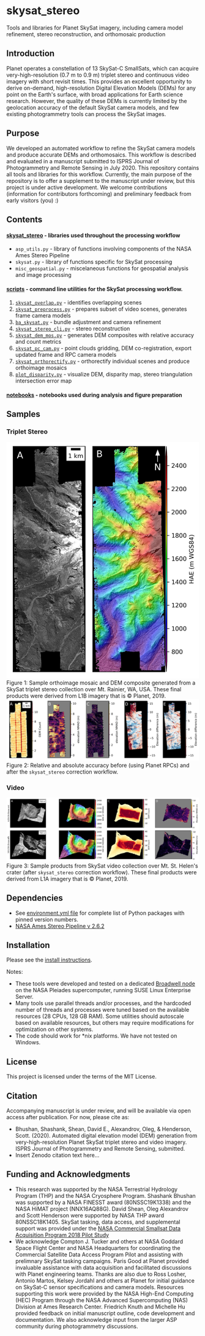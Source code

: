 # skysat_stereo
Tools and libraries for Planet SkySat imagery, including camera model refinement, stereo reconstruction, and orthomosaic production

## Introduction
Planet operates a constellation of 13 SkySat-C SmallSats, which can acquire very-high-resolution (0.7 m to 0.9 m) triplet stereo and continuous video imagery with short revisit times. This provides an excellent opportunity to derive on-demand, high-resolution Digital Elevation Models (DEMs) for any point on the Earth's surface, with broad applications for Earth science research. However, the quality of these DEMs is currently limited by the geolocation accuracy of the default SkySat camera models, and few existing photogrammetry tools can process the SkySat images.

## Purpose
We developed an automated workflow to refine the SkySat camera models and produce accurate DEMs and orthomosaics. This workflow is described and evaluated in a manuscript submitted to ISPRS Journal of Photogrammetry and Remote Sensing in July 2020.
This repository contains all tools and libraries for this workflow. Currently, the main purpose of the repository is to offer a supplement to the manuscript under review, but this project is under active development. We welcome contributions (information for contributors forthcoming) and preliminary feedback from early visitors (you) :)

## Contents
#### [skysat_stereo](/skysat_stereo) - libraries used throughout the processing workflow
- `asp_utils.py` - library of functions involving components of the NASA Ames Stereo Pipeline
- `skysat.py` - library of functions specific for SkySat processing
- `misc_geospatial.py` - miscelaneous functions for geospatial analysis and image processing

#### [scripts](/scripts/) - command line utilities for the SkySat processing workflow.
1. [`skysat_overlap.py`](/scripts/skysat_overlap.py) - identifies overlapping scenes
2. [`skysat_preprocess.py`](/scripts/skysat_preprocess.py) - prepares subset of video scenes, generates frame camera models
3. [`ba_skysat.py`](/scripts/ba_skysat.py) - bundle adjustment and camera refinement
4. [`skysat_stereo_cli.py`](/scripts/skysat_stereo_cli.py) - stereo reconstruction
5. [`skysat_dem_mos.py`](/scripts/skysat_dem_mos.py) - generates DEM composites with relative accuracy and count metrics
6. [`skysat_pc_cam.py`](/scripts/skysat_pc_cam.py) - point clouds gridding, DEM co-registration, export updated frame and RPC camera models
7. [`skysat_orthorectify.py`](/scripts/skysat_orthorectify.py) - orthorectify individual scenes and produce orthoimage mosaics
8. [`plot_disparity.py`](/scripts/plot_disparity.py) - visualize DEM, disparity map, stereo triangulation intersection error map

#### [notebooks](/notebooks/) - notebooks used during analysis and figure preparation

## Samples
### Triplet Stereo
![triplet_product](/docs/img/Figure3.jpg)
Figure 1: Sample orthoimage mosaic and DEM composite generated from a SkySat triplet stereo collection over Mt. Rainier, WA, USA. These final products were derived from L1B imagery that is &copy; Planet, 2019.
![triplet_accuracy](/docs/img/Figure4.jpg)
Figure 2: Relative and absolute accuracy before (using Planet RPCs) and after the `skysat_stereo` correction workflow.

### Video
![video_samples](/docs/img/Figure5.jpg)
Figure 3: Sample products from SkySat video collection over Mt. St. Helen's crater (after `skysat_stereo` correction workflow). These final products were derived from L1A imagery that is &copy; Planet, 2019.

## Dependencies
- See [environment.yml file](/environment.yml) for complete list of Python packages with pinned version numbers.
- [NASA Ames Stereo Pipeline v 2.6.2](https://stereopipeline.readthedocs.io/en/latest/)

## Installation
Please see the [install instructions](/docs/install_instructions.md).

Notes:
* These tools were developed and tested on a dedicated [Broadwell node](https://www.nas.nasa.gov/hecc/resources/pleiades.html) on the NASA Pleiades supercomputer, running SUSE Linux Enterprise Server. 
* Many tools use parallel threads and/or processes, and the hardcoded number of threads and processes were tuned based on the available resources (28 CPUs, 128 GB RAM).  Some utilities should autoscale based on available resources, but others may require modifications for optimization on other systems.
* The code should work for \*nix platforms. We have not tested on Windows. 

## License
This project is licensed under the terms of the MIT License.

## Citation
Accompanying manuscript is under review, and will be available via open access after publication. For now, please cite as:
* Bhushan, Shashank, Shean, David E., Alexandrov, Oleg, & Henderson, Scott. (2020). Automated digital elevation model (DEM) generation from very-high-resolution Planet SkySat triplet stereo and video imagery. ISPRS Journal of Photogrammetry and Remote Sensing, submitted.
* Insert Zenodo citation text here...

## Funding and Acknowledgments
* This research was supported by the NASA Terrestrial Hydrology Program (THP) and the NASA Cryosphere Program. Shashank Bhushan was supported by a NASA FINESST award (80NSSC19K1338) and the NASA HiMAT project (NNX16AQ88G). David Shean, Oleg Alexandrov and Scott Henderson were supported by NASA THP award 80NSSC18K1405. SkySat tasking, data access, and supplemental support was provided under the [NASA Commercial Smallsat Data Acquisition Program 2018 Pilot Study](https://sit.earthdata.nasa.gov/about/small-satellite-commercial-data-buy-program)
* We acknowledge Compton J. Tucker and others at NASA Goddard Space Flight Center and NASA Headquarters for coordinating the Commercial Satellite Data Access Program Pilot and assisting with prelimnary SkySat tasking campaigns. Paris Good at Planet provided invaluable assistance with data acquisition and facilitated discussions with Planet engineering teams. Thanks are also due to Ross Losher, Antonio Martos, Kelsey Jordahl and others at Planet for initial guidance on SkySat-C sensor specifications and camera models. Resources supporting this work were provided by the NASA High-End Computing (HEC) Program through the NASA Advanced Supercomputing (NAS) Division at Ames Research Center. Friedrich Knuth and Michelle Hu provided feedback on initial manuscript outline, code development and documentation. We also acknowledge input from the larger ASP community during photogrammetry discussions.
